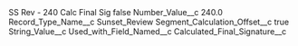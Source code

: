 <?xml version="1.0" encoding="UTF-8"?>
<CustomMetadata xmlns="http://soap.sforce.com/2006/04/metadata" xmlns:xsi="http://www.w3.org/2001/XMLSchema-instance" xmlns:xsd="http://www.w3.org/2001/XMLSchema">
    <label>SS Rev - 240 Calc Final Sig</label>
    <protected>false</protected>
    <values>
        <field>Number_Value__c</field>
        <value xsi:type="xsd:double">240.0</value>
    </values>
    <values>
        <field>Record_Type_Name__c</field>
        <value xsi:type="xsd:string">Sunset_Review</value>
    </values>
    <values>
        <field>Segment_Calculation_Offset__c</field>
        <value xsi:type="xsd:boolean">true</value>
    </values>
    <values>
        <field>String_Value__c</field>
        <value xsi:nil="true"/>
    </values>
    <values>
        <field>Used_with_Field_Named__c</field>
        <value xsi:type="xsd:string">Calculated_Final_Signature__c</value>
    </values>
</CustomMetadata>
